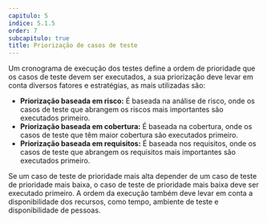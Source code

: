 ```yaml
---
capitulo: 5
indice: 5.1.5
order: 7
subcapitulo: true
title: Priorização de casos de teste
---
```


<p>
  Um cronograma de execução dos testes define a ordem de prioridade que os casos de teste devem ser executados, a sua priorização deve levar em conta diversos fatores e estratégias, as mais utilizadas são: 
</p>

<ul>
  <li>
    <b>Priorização baseada em risco:</b> É baseada na análise de risco, onde os casos de teste que abrangem os riscos mais importantes são executados primeiro.
  </li>
  <li>
    <b>Priorização baseada em cobertura:</b> É baseada na cobertura, onde os casos de teste que têm maior cobertura são executados primeiro.
  </li>
  <li>
    <b>Priorização baseada em requisitos:</b> É baseada nos requisitos, onde os casos de teste que abrangem os requisitos mais importantes são executados primeiro.
  </li>
</ul>

<p>Se um caso de teste de prioridade mais alta depender de um caso de teste de prioridade mais baixa, o caso de teste de prioridade mais baixa deve ser executado primeiro. A ordem da execução também deve levar em conta a disponibilidade dos recursos, como tempo, ambiente de teste e disponibilidade de pessoas. </p>
